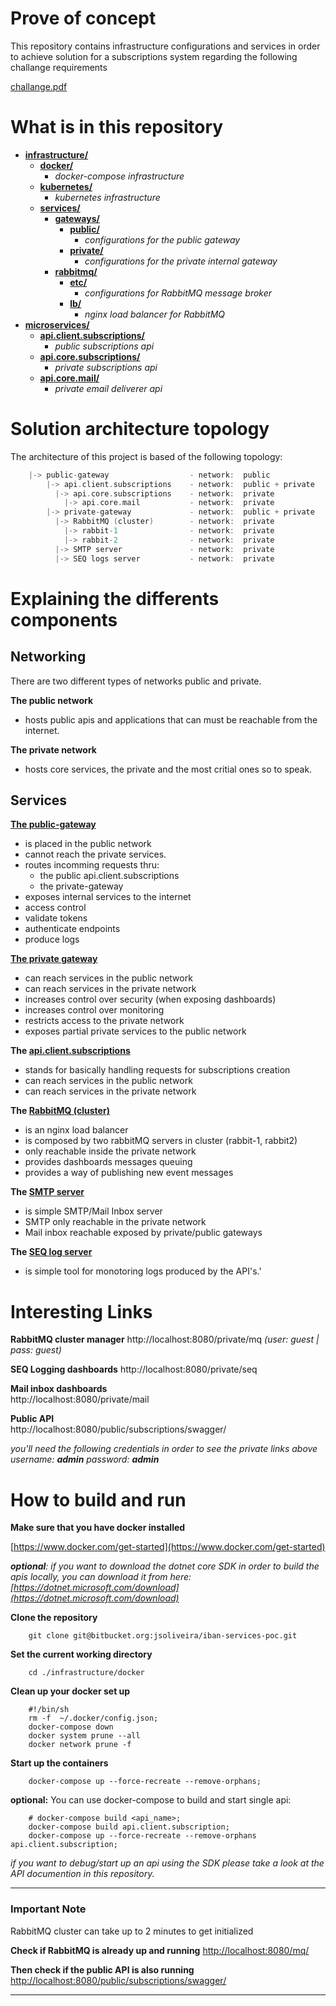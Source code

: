 # Prove of concept

This repository contains infrastructure configurations and services in order to achieve solution for a subscriptions system regarding the following challange requirements

[challange.pdf](./challange.pdf)


# What is in this repository


- **[infrastructure/](./infrastructure/)**	  
	- **[docker/](./infrastructure/docker)**		  
		- _docker-compose infrastructure_
	- **[kubernetes/](./infrastructure/kubernetes)**	  
		- _kubernetes infrastructure_
	- **[services/](./infrastructure/services/)**		  
		- **[gateways/](./infrastructure/services/gateways/)**	   
			- **[public/](./infrastructure/services/gateways/public/)**  
				- _configurations for the public gateway_ 
			- **[private/](./infrastructure/services/gateways/private/)** 
				- _configurations for the private internal gateway_
		- **[rabbitmq/](./infrastructure/services/rabbitmq/)**	   
			- **[etc/](./infrastructure/services/rabbitmq/etc/)**	  
				- _configurations for RabbitMQ message broker_
			- **[lb/](./infrastructure/services/rabbitmq/lb/)**	  
				- _nginx load balancer for RabbitMQ_
- **[microservices/](./microservices/)**	  
	- **[api.client.subscriptions/](./microservices/api.client.subscriptions/)**	  
		- _public subscriptions api_
	- **[api.core.subscriptions/](./microservices/api.core.subscriptions/)**	  
		- _private subscriptions api_
	- **[api.core.mail/](./microservices/api.core.mail/)**	  
		- _private email deliverer api_


# Solution architecture topology

The architecture of this project is based of the following topology:

```go
    |-> public-gateway              	- network:  public
		|-> api.client.subscriptions    - network:  public + private
	   	  |-> api.core.subscriptions    - network:  private
			|-> api.core.mail		    - network:  private
		|-> private-gateway		        - network:  public + private
	   	  |-> RabbitMQ (cluster)        - network:  private
		    |-> rabbit-1		        - network:  private
		    |-> rabbit-2		        - network:  private
	   	  |-> SMTP server             	- network:  private
	   	  |-> SEQ logs server           - network:  private
```



# Explaining the differents components


## Networking

There are two different types of networks public and private.

**The public network**

- hosts public apis and applications that can must be reachable from the internet. 

**The private network**
- hosts core services, the private and the most critial ones so to speak.


## Services


**[The public-gateway](./infrastructure/services/gateways/public/)**
- is placed in the public network
- cannot reach the private services.
- routes incomming requests thru:
	- the public api.client.subscriptions
	- the private-gateway
- exposes internal services to the internet
- access control
- validate tokens 
- authenticate endpoints
- produce logs

**[The private gateway](./infrastructure/services/gateways/private/)**
- can reach services in the public network
- can reach services in the private network 
- increases control over security (when exposing dashboards)
- increases control over monitoring
- restricts access to the private network
- exposes partial private services to the public network

**The [api.client.subscriptions](./microservices/api.client.subscriptions/readme.md)**

- stands for basically handling requests for subscriptions creation
- can reach services in the public network
- can reach services in the private network 

**The [RabbitMQ (cluster)](./infrastructure/services/rabbitmq/lb/nginx.conf)**
- is an nginx load balancer
- is composed by two rabbitMQ servers in cluster (rabbit-1, rabbit2)
- only reachable inside the private network
- provides dashboards messages queuing
- provides a way of publishing new event messages

**The [SMTP server](https://archive.codeplex.com/?p=smtp4dev)**
- is simple SMTP/Mail Inbox server
- SMTP only reachable in the private network
- Mail inbox reachable exposed by private/public gateways

**The [SEQ log server](https://datalust.co/)**
- is simple tool for monotoring logs produced by the API's.'


# Interesting Links


**RabbitMQ cluster manager**
http://localhost:8080/private/mq
*(user: guest | pass: guest)*

**SEQ Logging dashboards**
http://localhost:8080/private/seq

**Mail inbox dashboards**               
http://localhost:8080/private/mail

**Public API**	
http://localhost:8080/public/subscriptions/swagger/


*you'll need the following credentials in order to see the private links above*
_username: **admin**_
_password: **admin**_


# How to build and run

**Make sure that you have docker installed**

[https://www.docker.com/get-started](https://www.docker.com/get-started)

_**optional**: if you want to download the dotnet core SDK in order to build the apis locally, you can download it from here:
[https://dotnet.microsoft.com/download](https://dotnet.microsoft.com/download)_

**Clone the repository**
```shell
    git clone git@bitbucket.org:jsoliveira/iban-services-poc.git
```

**Set the current working directory**

```shell
    cd ./infrastructure/docker
```

**Clean up your docker set up**

```shell
    #!/bin/sh
    rm -f  ~/.docker/config.json;
    docker-compose down
    docker system prune --all
    docker network prune -f
```

**Start up the containers**

```shell
    docker-compose up --force-recreate --remove-orphans;
```

**optional:** You can use docker-compose to build and start single api:

```shell
	# docker-compose build <api_name>;
    docker-compose build api.client.subscription;
    docker-compose up --force-recreate --remove-orphans api.client.subscription;
```

_if you want to debug/start up an api using the SDK please take a look at the API documention in this repository._

---
### Important Note
RabbitMQ cluster can take up to 2 minutes to get initialized
> 


**Check if RabbitMQ is already up and running**
[http://localhost:8080/mq/](http://localhost:8080/mq/)

 
**Then check if the public API is also running**
[http://localhost:8080/public/subscriptions/swagger/](http://localhost:8080/public/subscriptions/swagger/)

---
